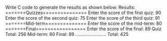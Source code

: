 Write C code to generate the results as shown below: Results:
=======Quizzes===============
Enter the score of the first quiz: 90
Enter the score of the second quiz: 75
Enter the score of the third quiz: 91
=======Mid-term==============
Enter the score of the mid-term: 80
=======Final=================
Enter the score of the final: 89
Quiz Total: 256
Mid-term: 80
Final: 89
........................
Total: 425
